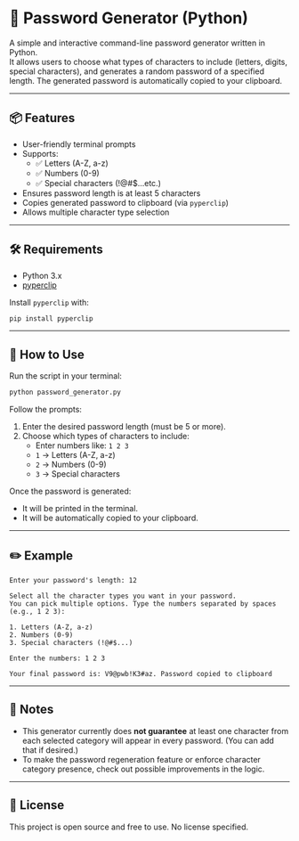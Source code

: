 # 🔐 Password Generator (Python)

A simple and interactive command-line password generator written in Python.  
It allows users to choose what types of characters to include (letters, digits, special characters), and generates a random password of a specified length. The generated password is automatically copied to your clipboard.

---

## 📦 Features

- User-friendly terminal prompts
- Supports:
  - ✅ Letters (A-Z, a-z)
  - ✅ Numbers (0-9)
  - ✅ Special characters (!@#$...etc.)
- Ensures password length is at least 5 characters
- Copies generated password to clipboard (via `pyperclip`)
- Allows multiple character type selection

---

## 🛠 Requirements

- Python 3.x
- [pyperclip](https://pypi.org/project/pyperclip/)

Install `pyperclip` with:

```bash
pip install pyperclip
```

---

## 🚀 How to Use

Run the script in your terminal:

```bash
python password_generator.py
```

Follow the prompts:

1. Enter the desired password length (must be 5 or more).
2. Choose which types of characters to include:
   - Enter numbers like: `1 2 3`
   - `1` → Letters (A-Z, a-z)
   - `2` → Numbers (0-9)
   - `3` → Special characters

Once the password is generated:
- It will be printed in the terminal.
- It will be automatically copied to your clipboard.

---

## ✏️ Example

```
Enter your password's length: 12

Select all the character types you want in your password.
You can pick multiple options. Type the numbers separated by spaces (e.g., 1 2 3):

1. Letters (A-Z, a-z)
2. Numbers (0-9)
3. Special characters (!@#$...)

Enter the numbers: 1 2 3

Your final password is: V9@pwb!K3#az. Password copied to clipboard
```

---

## 📌 Notes

- This generator currently does **not guarantee** at least one character from each selected category will appear in every password. (You can add that if desired.)
- To make the password regeneration feature or enforce character category presence, check out possible improvements in the logic.

---

## 📄 License

This project is open source and free to use. No license specified.